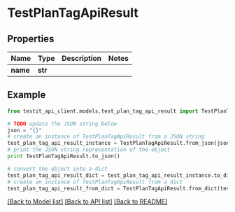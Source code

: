 # TestPlanTagApiResult


## Properties
Name | Type | Description | Notes
------------ | ------------- | ------------- | -------------
**name** | **str** |  | 

## Example

```python
from testit_api_client.models.test_plan_tag_api_result import TestPlanTagApiResult

# TODO update the JSON string below
json = "{}"
# create an instance of TestPlanTagApiResult from a JSON string
test_plan_tag_api_result_instance = TestPlanTagApiResult.from_json(json)
# print the JSON string representation of the object
print TestPlanTagApiResult.to_json()

# convert the object into a dict
test_plan_tag_api_result_dict = test_plan_tag_api_result_instance.to_dict()
# create an instance of TestPlanTagApiResult from a dict
test_plan_tag_api_result_from_dict = TestPlanTagApiResult.from_dict(test_plan_tag_api_result_dict)
```
[[Back to Model list]](../README.md#documentation-for-models) [[Back to API list]](../README.md#documentation-for-api-endpoints) [[Back to README]](../README.md)


